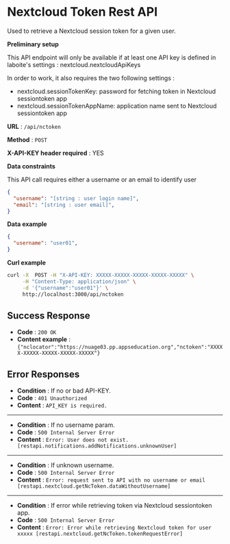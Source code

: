 # Nextcloud Token Rest API

Used to retrieve a Nextcloud session token for a given user.

**Preliminary setup**

This API endpoint will only be available if at least one API key is defined in laboite's settings : nextcloud.nextcloudApiKeys

In order to work, it also requires the two following settings :
- nextcloud.sessionTokenKey: password for fetching token in Nextcloud sessiontoken app
- nextcloud.sessionTokenAppName: application name sent to Nextcloud sessiontoken app


**URL** : `/api/nctoken`

**Method** : `POST`

**X-API-KEY header required** : YES

**Data constraints**

This API call requires either a username or an email to identify user

```json
{
  "username": "[string : user login name]",
  "email": "[string : user email]",
}
```

**Data example**

```json
{
  "username": "user01",
}
```

**Curl example**

```bash
curl -X  POST -H "X-API-KEY: XXXXX-XXXXX-XXXXX-XXXXX-XXXXX" \
     -H "Content-Type: application/json" \
     -d '{"username":"user01"}' \
     http://localhost:3000/api/nctoken
```

## Success Response

- **Code** : `200 OK`
- **Content example** : `{"nclocator":"https://nuage03.pp.appseducation.org","nctoken":"XXXXX-XXXXX-XXXXX-XXXXX-XXXXX"}`

## Error Responses

- **Condition** : If no or bad API-KEY.
- **Code** : `401 Unauthorized`
- **Content** : `API_KEY is required.`

---

- **Condition** : If no username param.
- **Code** : `500 Internal Server Error`
- **Content** : `Error: User does not exist. [restapi.notifications.addNotifications.unknownUser]`

---

- **Condition** : If unknown username.
- **Code** : `500 Internal Server Error`
- **Content** : `Error: request sent to API with no username or email [restapi.nextcloud.getNcToken.dataWithoutUsername]`

---

- **Condition** : If error while retrieving token via Nextcloud sessiontoken app.
- **Code** : `500 Internal Server Error`
- **Content** : `Error: Error while retrieving Nextcloud token for user xxxxx [restapi.nextcloud.getNcToken.tokenRequestError]`
